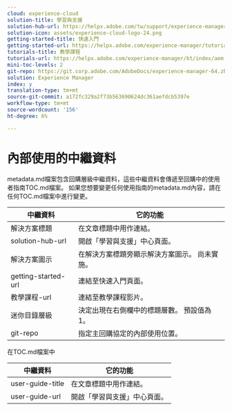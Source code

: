 ```yaml
---
cloud: experience-cloud
solution-title: 學習與支援
solution-hub-url: https://helpx.adobe.com/tw/support/experience-manager/6-4.html
solution-icon: assets/experience-cloud-logo-24.png
getting-started-title: 快速入門
getting-started-url: https://helpx.adobe.com/experience-manager/tutorials.html
tutorials-title: 教學課程
tutorials-url: https://helpx.adobe.com/experience-manager/kt/index/aem-6-4-videos.html
mini-toc-levels: 2
git-repo: https://git.corp.adobe.com/AdobeDocs/experience-manager-64.zh-Hant
solution: Experience Manager
index: y
translation-type: tm+mt
source-git-commit: a172fc329a2f73b563690624dc361aefdcb5397e
workflow-type: tm+mt
source-wordcount: '156'
ht-degree: 6%

---
```



# 內部使用的中繼資料

metadata.md檔案包含回購層級中繼資料，這些中繼資料會傳遞至回購中的使用者指南TOC.md檔案。 如果您想要變更任何使用指南的metadata.md內容，請在任何TOC.md檔案中進行變更。

| 中繼資料 | 它的功能 |
|--- |--- |
| 解決方案標題 | 在文章標題中用作連結。 |
| solution-hub-url | 開啟「學習與支援」中心頁面。 |
| 解決方案圖示 | 在解決方案標題旁顯示解決方案圖示。 尚未實施。 |
| getting-started-url | 連結至快速入門頁面。 |
| 教學課程-url | 連結至教學課程影片。 |
| 迷你目錄層級 | 決定出現在右側欄中的標題層數。 預設值為1。 |
| git-repo | 指定主回購協定的內部使用位置。 |

在TOC.md檔案中

| 中繼資料 | 它的功能 |
|--- |--- |
| user-guide-title | 在文章標題中用作連結。 |
| user-guide-url | 開啟「學習與支援」中心頁面。 |
